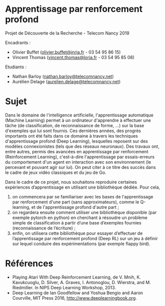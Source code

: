 # Apprentissage par renforcement profond 

Projet de Découverte de la Recherche - Telecom Nancy 2019

Encadrants :

- Olivier Buffet (olivier.buffet@inria.fr - 03 54 95 86 15)
- Vincent Thomas (vincent.thomas@loria.fr - 03 54 95 85 08)

Etudiants :

- Nathan Barloy (nathan.barloy@telecomnancy.net)
- Aurélien Delage (aurelien.delage@telecomnancy.net)

# Sujet

Dans le domaine de l'intelligence artificielle, l'apprentissage automatique (Machine Learning) permet à un ordinateur d'apprendre à effectuer une tâche (de classification, de reconnaissance de forme, ...) sur la base d'exemples qui lui sont fournis. Ces dernières années, des progrès importants ont été faits dans ce domaine à travers les techniques d'apprentissage profond (Deep Learning), lesquelles reposent sur des modèles connexionistes (tels que des réseaux neuronaux). Des travaux ont, entre autres, permis des avancées en apprentissage par renforcement (Reinforcement Learning), c'est-à-dire l'apprentissage par essais-erreurs du comportement d'un agent en interaction avec son environnement (le percevant et pouvant agir sur lui).  On peut citer à ce titre des succès dans le cadre de jeux vidéo classiques et du jeu de Go.

Dans le cadre de ce projet, nous souhaitons reproduire certaines expériences d’apprentissage en utilisant une bibliothèque dédiée. Pour cela,

1. on commencera par se familiariser avec les bases de l'apprentissage par renforcement d'une part (sans approximateurs), comme le Q-learning, et de l'apprentissage profond d'autre part ;
2. on regardera ensuite comment utiliser une bibliothèque disponible (par exemple pytorch en python) en cherchant à résoudre un problème simple de classification à partir d’une base d’exemples fournies (reconnaissance de l’écriture) ;
3. enfin, on utilisera cette bibliothèque pour essayer d’effectuer de l’apprentissage par renforcement  profond (Deep RL) sur un jeu à définir sur lequel conduire des expérimentations (par exemple flappy bird).


# Références

 - Playing Atari With Deep Reinforcement Learning, de V. Mnih, K. Kavukcuoglu, D. Silver, A. Graves, I. Antonoglou, D. Wierstra, and M. Riedmiller. In NIPS Deep Learning Workshop, 2013.
 -  Deep Learning de Ian Goodfellow and Yoshua Bengio and Aaron Courville, MIT Press 2016, http://www.deeplearningbook.org.

